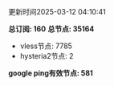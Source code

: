 更新时间2025-03-12 04:10:41

**总订阅: 160**
**总节点: 35164**
- vless节点: 7785
- hysteria2节点: 2

**google ping有效节点: 581**
